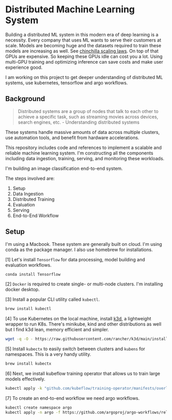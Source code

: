 # Distributed Machine Learning System

Building a distributed ML system in this modern era of deep learning is a necessity. Every company that uses ML wants to serve their customers at scale. Models are becoming huge and the datasets required to train these models are increasing as well. See [chinchilla scaling laws](https://arxiv.org/abs/2203.15556). On top of that GPUs are expensive. So keeping these GPUs idle can cost you a lot. Using multi-GPU training and optimizing inference can save costs and make user experience good.

I am working on this project to get deeper understanding of distributed ML systems, use kubernetes, tensorflow and argo workflows.

## Background

> Distributed systems are a group of nodes that talk to each other to achieve a specific task, such as streaming movies across devices, search engines, etc. - Understanding distributed systems

These systems handle massive amounts of data across multiple clusters, use automation tools, and benefit from hardware accelerations.

This repository includes code and references to implement a scalable and reliable machine learning system. I'm constructing all the components including data ingestion, training, serving, and monitoring these workloads.

I'm building an image classification end-to-end system.

The steps involved are:
1. Setup
2. Data Ingestion
3. Distributed Training
4. Evaluation
5. Serving
6. End-to-End Workflow

## Setup

I'm using a Macbook. These system are generally built on cloud. I'm using conda as the package manager. I also use homebrew for installations.

[1] Let's install `Tensorflow` for data processing, model building and evaluation workflows.

```bash
conda install Tensorflow
```

[2] `Docker` is required to create single- or multi-node clusters. I'm installing docker desktop.

[3] Install a popular CLI utility called `kubectl`.

```bash
brew install kubectl
```

[4] To use Kubernetes on the local machine, install [k3d](https://k3d.io/v5.5.2/), a lightweight wrapper to run K8s. There's minikube, kind and other distributions as well but I find k3d lean, memory efficient and simpler.

```bash
wget -q -O - https://raw.githubusercontent.com/rancher/k3d/main/install.sh | bash
```

[5] Install `kubectx` to easily switch between clusters and `kubens` for namespaces. This is a very handy utility.

```bash
brew install kubectx
```

[6] Next, we install kubeflow training operator that allows us to train large models effectively.

```bash
kubectl apply -k "github.com/kubeflow/training-operator/manifests/overlays/standalone?ref=v1.7.0"
```

[7] To create an end-to-end workflow we need argo workflows.

```bash
kubectl create namespace argo
kubectl apply -n argo -f https://github.com/argoproj/argo-workflows/releases/download/v3.5.7/install.yaml
```
